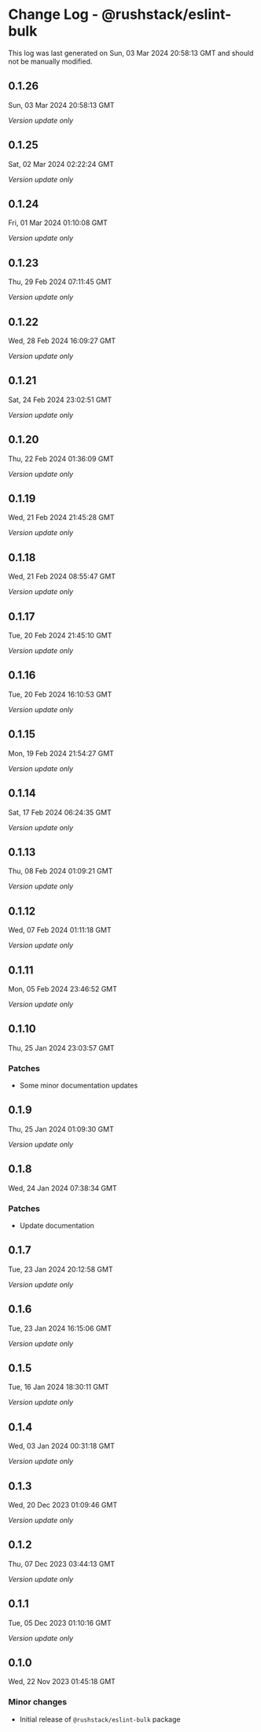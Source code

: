 # Change Log - @rushstack/eslint-bulk

This log was last generated on Sun, 03 Mar 2024 20:58:13 GMT and should not be manually modified.

## 0.1.26
Sun, 03 Mar 2024 20:58:13 GMT

_Version update only_

## 0.1.25
Sat, 02 Mar 2024 02:22:24 GMT

_Version update only_

## 0.1.24
Fri, 01 Mar 2024 01:10:08 GMT

_Version update only_

## 0.1.23
Thu, 29 Feb 2024 07:11:45 GMT

_Version update only_

## 0.1.22
Wed, 28 Feb 2024 16:09:27 GMT

_Version update only_

## 0.1.21
Sat, 24 Feb 2024 23:02:51 GMT

_Version update only_

## 0.1.20
Thu, 22 Feb 2024 01:36:09 GMT

_Version update only_

## 0.1.19
Wed, 21 Feb 2024 21:45:28 GMT

_Version update only_

## 0.1.18
Wed, 21 Feb 2024 08:55:47 GMT

_Version update only_

## 0.1.17
Tue, 20 Feb 2024 21:45:10 GMT

_Version update only_

## 0.1.16
Tue, 20 Feb 2024 16:10:53 GMT

_Version update only_

## 0.1.15
Mon, 19 Feb 2024 21:54:27 GMT

_Version update only_

## 0.1.14
Sat, 17 Feb 2024 06:24:35 GMT

_Version update only_

## 0.1.13
Thu, 08 Feb 2024 01:09:21 GMT

_Version update only_

## 0.1.12
Wed, 07 Feb 2024 01:11:18 GMT

_Version update only_

## 0.1.11
Mon, 05 Feb 2024 23:46:52 GMT

_Version update only_

## 0.1.10
Thu, 25 Jan 2024 23:03:57 GMT

### Patches

- Some minor documentation updates

## 0.1.9
Thu, 25 Jan 2024 01:09:30 GMT

_Version update only_

## 0.1.8
Wed, 24 Jan 2024 07:38:34 GMT

### Patches

- Update documentation

## 0.1.7
Tue, 23 Jan 2024 20:12:58 GMT

_Version update only_

## 0.1.6
Tue, 23 Jan 2024 16:15:06 GMT

_Version update only_

## 0.1.5
Tue, 16 Jan 2024 18:30:11 GMT

_Version update only_

## 0.1.4
Wed, 03 Jan 2024 00:31:18 GMT

_Version update only_

## 0.1.3
Wed, 20 Dec 2023 01:09:46 GMT

_Version update only_

## 0.1.2
Thu, 07 Dec 2023 03:44:13 GMT

_Version update only_

## 0.1.1
Tue, 05 Dec 2023 01:10:16 GMT

_Version update only_

## 0.1.0
Wed, 22 Nov 2023 01:45:18 GMT

### Minor changes

- Initial release of `@rushstack/eslint-bulk` package

